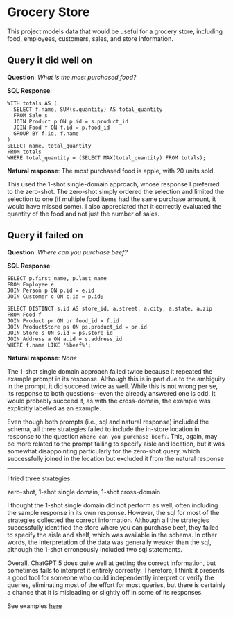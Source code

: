 # Grocery Store

This project models data that would be useful for a grocery store, including
food, employees, customers, sales, and store information.

## Query it did well on

__Question__: _What is the most purchased food?_

__SQL Response__:

```sqlite
WITH totals AS (
  SELECT f.name, SUM(s.quantity) AS total_quantity
  FROM Sale s
  JOIN Product p ON p.id = s.product_id
  JOIN Food f ON f.id = p.food_id
  GROUP BY f.id, f.name
)
SELECT name, total_quantity
FROM totals
WHERE total_quantity = (SELECT MAX(total_quantity) FROM totals);
```

__Natural response__: The most purchased food is apple, with 20 units sold.

This used the 1-shot single-domain approach, whose response I preferred
to the zero-shot. The zero-shot simply ordered the selection and limited 
the selection to one (if multiple food items had the same purchase amount,
it would have missed some). I also appreciated that it correctly evaluated the 
quantity of the food and not just the number of sales.

## Query it failed on

__Question__: _Where can you purchase beef?_

__SQL Response__:

```sqlite
SELECT p.first_name, p.last_name
FROM Employee e
JOIN Person p ON p.id = e.id
JOIN Customer c ON c.id = p.id;

SELECT DISTINCT s.id AS store_id, a.street, a.city, a.state, a.zip
FROM Food f
JOIN Product pr ON pr.food_id = f.id
JOIN ProductStore ps ON ps.product_id = pr.id
JOIN Store s ON s.id = ps.store_id
JOIN Address a ON a.id = s.address_id
WHERE f.name LIKE '%beef%';
```

__Natural response__: _None_

The 1-shot single domain approach failed twice because it repeated the
example prompt in its response. Although this is in part due to the ambiguity
in the prompt, it did succeed twice as well. While this is not wrong per se, its 
response to both questions--even the already answered one is odd. It would
probably succeed if, as with the cross-domain, the example was explicitly labelled
as an example.

Even though both prompts (i.e., sql and natural response) included the schema,
all three strategies failed to include the in-store location in response to the 
question `Where can you purchase beef?`. This, again, may be more related to the 
prompt failing to specify aisle and location, but it was somewhat disappointing 
particularly for the zero-shot query, which successfully joined in the location
but excluded it from the natural response

---------------------------------------------------------------

I tried three strategies:

zero-shot, 1-shot single domain, 1-shot cross-domain

I thought the 1-shot single domain did not perform as well, often including
the sample response in its own response. However, the sql for most of the strategies
collected the correct information. Although all the strategies successfully identified
the store where you can purchase beef, they failed to specify the aisle and shelf, which
was available in the schema. In other words, the interpretation of the data was 
generally weaker than the sql, although the 1-shot erroneously included two sql statements.

Overall, ChatGPT 5 does quite well at getting the correct information, but sometimes
fails to interpret it entirely correctly. Therefore, I think it presents a good tool for someone
who could independently interpret or verify the queries, eliminating most of the effort
for most queries, but there is certainly a chance that it is misleading or slightly off
in some of its responses. 

See examples [here](examples.md)